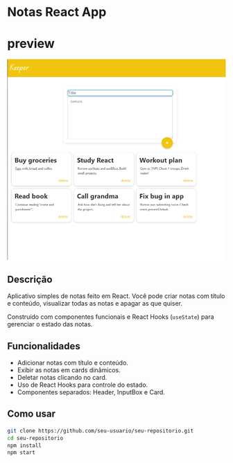 # Notas React App

# preview
![Notes-App-React](public/image.png) 

## Descrição

Aplicativo simples de notas feito em React. Você pode criar notas com título e conteúdo, visualizar todas as notas e apagar as que quiser.

Construído com componentes funcionais e React Hooks (`useState`) para gerenciar o estado das notas.

## Funcionalidades

- Adicionar notas com título e conteúdo.
- Exibir as notas em cards dinâmicos.
- Deletar notas clicando no card.
- Uso de React Hooks para controle do estado.
- Componentes separados: Header, InputBox e Card.

## Como usar

```bash
git clone https://github.com/seu-usuario/seu-repositorio.git
cd seu-repositorio
npm install
npm start
